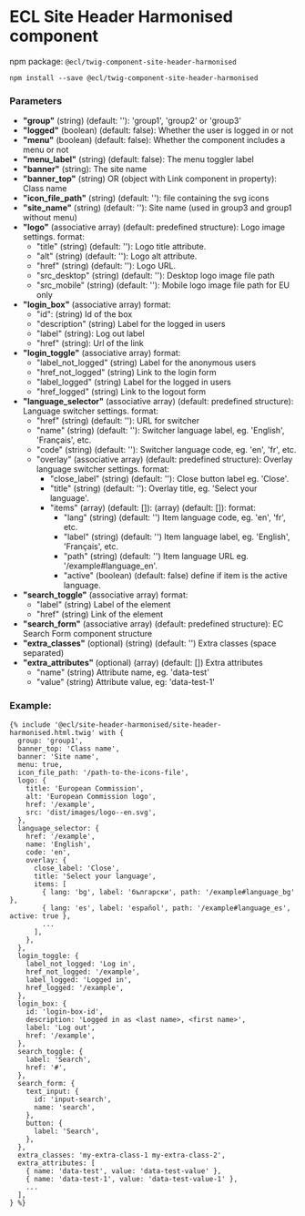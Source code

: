 # ECL Site Header Harmonised component

npm package: `@ecl/twig-component-site-header-harmonised`

```shell
npm install --save @ecl/twig-component-site-header-harmonised
```

### Parameters

- **"group"** (string) (default: ''): 'group1', 'group2' or 'group3'
- **"logged"** (boolean) (default: false): Whether the user is logged in or not
- **"menu"** (boolean) (default: false): Whether the component includes a menu or not
- **"menu_label"** (string) (default: false): The menu toggler label
- **"banner"** (string): The site name
- **"banner_top"** (string) OR (object with Link component in property): Class name
- **"icon_file_path"** (string) (default: ''): file containing the svg icons
- **"site_name"** (string) (default: ''): Site name (used in group3 and group1 without menu)
- **"logo"** (associative array) (default: predefined structure): Logo image settings. format:
  - "title" (string) (default: ''): Logo title attribute.
  - "alt" (string) (default: ''): Logo alt attribute.
  - "href" (string) (default: ''): Logo URL.
  - "src_desktop" (string) (default: ''): Desktop logo image file path
  - "src_mobile" (string) (default: ''): Mobile logo image file path for EU only
- **"login_box"** (associative array) format:
  - "id": (string) Id of the box
  - "description" (string) Label for the logged in users
  - "label" (string): Log out label
  - "href" (string): Url of the link
- **"login_toggle"** (associative array) format:
  - "label_not_logged" (string) Label for the anonymous users
  - "href_not_logged" (string) Link to the login form
  - "label_logged" (string) Label for the logged in users
  - "href_logged" (string) Link to the logout form
- **"language_selector"** (associative array) (default: predefined structure): Language switcher settings. format:
  - "href" (string) (default: ''): URL for switcher
  - "name" (string) (default: ''): Switcher language label, eg. 'English', 'Français', etc.
  - "code" (string) (default: ''): Switcher language code, eg. 'en', 'fr', etc.
  - "overlay" (associative array) (default: predefined structure): Overlay language switcher settings. format:
    - "close_label" (string) (default: ''): Close button label eg. 'Close'.
    - "title" (string) (default: ''): Overlay title, eg. 'Select your language'.
    - "items" (array) (default: []): (array) (default: []): format:
      - "lang" (string) (default: '') Item language code, eg. 'en', 'fr', etc.
      - "label" (string) (default: '') Item language label, eg. 'English', 'Français', etc.
      - "path" (string) (default: '') Item language URL eg. '/example#language_en'.
      - "active" (boolean) (default: false) define if item is the active language.
- **"search_toggle"** (associative array) format:
  - "label" (string) Label of the element
  - "href" (string) Link of the element
- **"search_form"** (associative array) (default: predefined structure): EC Search Form component structure
- **"extra_classes"** (optional) (string) (default: '') Extra classes (space separated)
- **"extra_attributes"** (optional) (array) (default: []) Extra attributes
  - "name" (string) Attribute name, eg. 'data-test'
  - "value" (string) Attribute value, eg: 'data-test-1'

### Example:

<!-- prettier-ignore -->
```twig
{% include '@ecl/site-header-harmonised/site-header-harmonised.html.twig' with { 
  group: 'group1', 
  banner_top: 'Class name', 
  banner: 'Site name', 
  menu: true, 
  icon_file_path: '/path-to-the-icons-file', 
  logo: { 
    title: 'European Commission', 
    alt: 'European Commission logo', 
    href: '/example', 
    src: 'dist/images/logo--en.svg', 
  }, 
  language_selector: { 
    href: '/example', 
    name: 'English', 
    code: 'en', 
    overlay: { 
      close_label: 'Close', 
      title: 'Select your language', 
      items: [ 
        { lang: 'bg', label: 'български', path: '/example#language_bg' }, 
        { lang: 'es', label: 'español', path: '/example#language_es', active: true }, 
        ... 
      ], 
    }, 
  }, 
  login_toggle: { 
    label_not_logged: 'Log in', 
    href_not_logged: '/example', 
    label_logged: 'Logged in', 
    href_logged: '/example', 
  }, 
  login_box: { 
    id: 'login-box-id', 
    description: 'Logged in as <last name>, <first name>', 
    label: 'Log out', 
    href: '/example', 
  }, 
  search_toggle: { 
    label: 'Search', 
    href: '#', 
  }, 
  search_form: { 
    text_input: { 
      id: 'input-search', 
      name: 'search', 
    }, 
    button: { 
      label: 'Search', 
    }, 
  }, 
  extra_classes: 'my-extra-class-1 my-extra-class-2', 
  extra_attributes: [ 
    { name: 'data-test', value: 'data-test-value' }, 
    { name: 'data-test-1', value: 'data-test-value-1' }, 
    ... 
  ], 
} %} 
```
